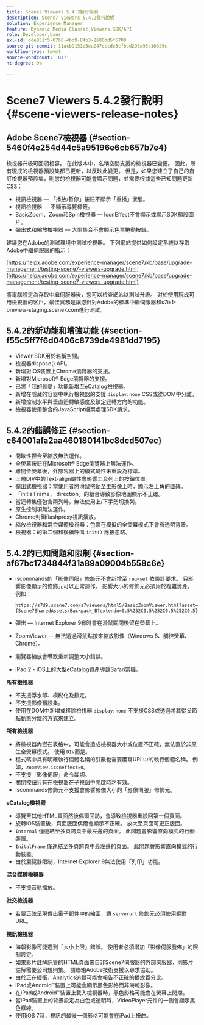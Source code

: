 ```yaml
---
title: Scene7 Viewers 5.4.2發行說明
description: Scene7 Viewers 5.4.2發行說明
solution: Experience Manager
feature: Dynamic Media Classic,Viewers,SDK/API
role: Developer,User
exl-id: dde851f5-0766-4bd9-84b3-2600dd5f5700
source-git-commit: 11acb9151d3ea247eecde3cfbbd295a95c10829c
workflow-type: tm+mt
source-wordcount: '817'
ht-degree: 0%

---
```


# Scene7 Viewers 5.4.2發行說明{#scene-viewers-release-notes}

## Adobe Scene7檢視器 {#section-5460f4e254d44c5a95196e6cb657b7e4}

檢視器升級可回溯相容。 在此版本中，名稱空間支援的檢視器已變更。 因此，所有現成的檢視器預設集都已更新，以反映此變更。 但是，如果您建立了自己的自訂檢視器預設集，則您的檢視器可能會顯示問題，並需要根據這些已知問題更新CSS：

* 視訊檢視器 — 「播放/暫停」按鈕不顯示「重播」狀態。
* 視訊檢視器 — 不顯示導覽標籤。
* BasicZoom、Zoom和Spin檢視器 — IconEffect不會顯示或顯示SDK預設圖片。
* 彈出式和縮放檢視器 — 大型集合不會顯示色票捲動按鈕。

建議您在Adobe的測試環境中測試檢視器。 下列網站提供如何設定系統以存取Adobe中繼伺服器的指示：

[https://helpx.adobe.com/experience-manager/scene7/kb/base/upgrade-management/testing-scene7-viewers-upgrade.html](https://helpx.adobe.com/experience-manager/scene7/kb/base/upgrade-management/testing-scene7-viewers-upgrade.html)

將電腦設定為存取中繼伺服器後，您可以檢查網站以測試升級。 對於使用現成可用檢視器的客戶，最佳實務是讓您針對Adobe的標準中繼伺服器和s7is1-preview-staging.scene7.com進行測試。

## 5.4.2的新功能和增強功能 {#section-f55c5ff7f6d0406c8739de4981dd7195}

* Viewer SDK用於名稱空間。
* 檢視器dispose() API。
* 新增對iOS裝置上Chrome瀏覽器的支援。
* 新增對Microsoft® Edge瀏覽器的支援。
* 已將「我的最愛」功能新增至eCatalog檢視器。
* 新增在隱藏的容器中執行檢視器的支援 `display:none` CSS或從DOM中分離。
* 新增控制水平與垂直迴轉敏感度及鎖定迴轉方向的功能。
* 檢視器使用整合的JavaScript檔案處理SDK請求。

## 5.4.2的錯誤修正 {#section-c64001afa2aa460180141bc8dcd507ec}

* 間歇性捏合至縮放無法運作。
* 全熒幕按鈕在Microsoft® Edge瀏覽器上無法運作。
* 離開全熒幕後，外部容器上的模式屬性未重設為標準。
* 上層DIV中的Text-align屬性會影響工具列上的按鈕位置。
* 彈出式檢視器：當使用者將滑鼠捲動至主影像上時，顯示左上角的圖磚。
* 「initialFrame， direction」的組合導致影像地圖顯示不正確。
* 當迴轉集僅包含兩列時，無法使用上/下手勢切換列。
* 原生控制項無法運作。
* Chrome封鎖flashproxy視訊播放。
* 縮放檢視器和混合媒體檢視器：色票在模擬的全熒幕模式下會有透明背景。
* 檢視器：的第二個和後續呼叫 `init()` 應被忽略。

## 5.4.2的已知問題和限制 {#section-af67bc1734844f31a89a09004b558c6e}

* iscommands的「影像伺服」修飾元不會新增至 `req=set` 依設計要求。 只影響影像顯示的修飾元可以正常運作。 影響大小的修飾元必須用於複雜資產。 例如：

   ```
   https://s7d9.scene7.com/s7viewers/html5/BasicZoomViewer.html?asset= {Scene7SharedAssets/Backpack_B?extendn=0.5%252C0.5%252C0.5%252C0.5}
   ```

* 彈出 — Internet Explorer 9有時會在滑鼠關閉後留在熒幕上。
* ZoomViewer — 無法透過滑鼠點按來縮放影像（Windows 8、觸控熒幕、Chrome）。
* 瀏覽器縮放會導致重新調整大小錯誤。
* iPad 2 - iOS上的大型eCatalog資產導致Safari當機。

**所有檢視器**

* 不支援浮水印、模糊化及鎖定。
* 不支援影像預設集。
* 使用在DOM中新增或移除檢視器 `display:none` 不支援CSS或透過將其從父節點動態分離的方式來建立。

**所有檢視器**

* 將檢視器內嵌在表格中，可能會造成檢視器大小或位置不正確，無法置於非原生全熒幕模式。 使用 `DIV`而是。
* 程式碼中具有明確執行個體名稱的引數也需要覆寫URL中的執行個體名稱。 例如，`zoomView.iconeffect=0`。
* 不支援「影像伺服」命令裁切。
* 關閉按鈕只有在檢視器在子視窗中開啟時才有效。
* Iscommands修飾元不支援會影響影像大小的「影像伺服」修飾元。

**eCatalog檢視器**

* 導覽至其他HTML頁面然後偶爾回訪，會導致檢視器重設回第一個頁面。
* 旋轉iOS裝置後，頁面版面偶爾會顯示不正確。 放大至頁面可更正版面。
* `Internal` 僅連結至多頁跨頁中最左邊的頁面。 此問題會影響直向模式的行動裝置。
* `InitalFrame` 僅連結至多頁跨頁中最左邊的頁面。 此問題會影響直向模式的行動裝置。
* 由於瀏覽器限制，Internet Explorer 9無法使用「列印」功能。

**混合媒體檢視器**

* 不支援音軌播放。

**社交檢視器**

* 若要正確呈現傳出電子郵件中的縮圖，請 `serverurl` 修飾元必須使用絕對URL。

**視訊檢視器**

* 海報影像可能遇到「大小上限」錯誤。 使用者必須增加「影像伺服發佈」的限制設定。
* 如果影片註解託管的HTML頁面來自非Scene7伺服器的外部伺服器，則影片註解需要公司規則集。 請聯絡Adobe技術支援以尋求協助。
* 由於正在緩衝，Analytics追蹤可能會報告不正確的播放百分比。
* iPad或Android™裝置上可能會顯示黑色影格而非海報影像。
* 在iPad或Android™裝置上載入檢視器時，黑色影格可能會在熒幕上閃爍。
* 當iPad裝置上的背景設定為白色或透明時，VideoPlayer元件的一側會顯示黑色框線。
* 使用iOS 7時，視訊的最後一個影格可能會在iPad上扭曲。
